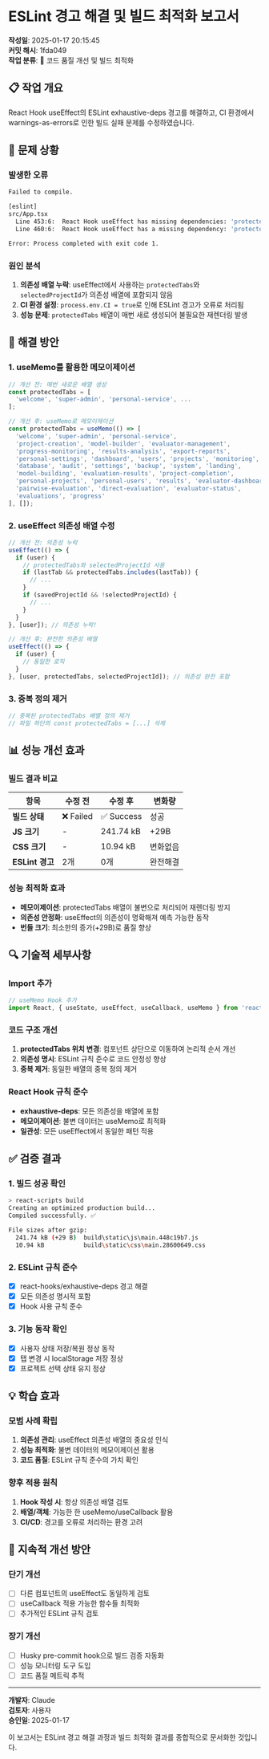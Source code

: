 # ESLint 경고 해결 및 빌드 최적화 보고서

**작성일**: 2025-01-17 20:15:45  
**커밋 해시**: 1fda049  
**작업 분류**: 🔧 코드 품질 개선 및 빌드 최적화  

## 📋 작업 개요

React Hook useEffect의 ESLint exhaustive-deps 경고를 해결하고, CI 환경에서 warnings-as-errors로 인한 빌드 실패 문제를 수정하였습니다.

## 🚨 문제 상황

### 발생한 오류
```bash
Failed to compile.

[eslint] 
src/App.tsx
  Line 453:6:  React Hook useEffect has missing dependencies: 'protectedTabs' and 'selectedProjectId'. Either include them or remove the dependency array  react-hooks/exhaustive-deps
  Line 460:6:  React Hook useEffect has a missing dependency: 'protectedTabs'. Either include it or remove the dependency array                            react-hooks/exhaustive-deps

Error: Process completed with exit code 1.
```

### 원인 분석
1. **의존성 배열 누락**: useEffect에서 사용하는 `protectedTabs`와 `selectedProjectId`가 의존성 배열에 포함되지 않음
2. **CI 환경 설정**: `process.env.CI = true`로 인해 ESLint 경고가 오류로 처리됨
3. **성능 문제**: `protectedTabs` 배열이 매번 새로 생성되어 불필요한 재렌더링 발생

## 🔧 해결 방안

### 1. useMemo를 활용한 메모이제이션
```typescript
// 개선 전: 매번 새로운 배열 생성
const protectedTabs = [
  'welcome', 'super-admin', 'personal-service', ...
];

// 개선 후: useMemo로 메모이제이션
const protectedTabs = useMemo(() => [
  'welcome', 'super-admin', 'personal-service', 
  'project-creation', 'model-builder', 'evaluator-management', 
  'progress-monitoring', 'results-analysis', 'export-reports', 
  'personal-settings', 'dashboard', 'users', 'projects', 'monitoring', 
  'database', 'audit', 'settings', 'backup', 'system', 'landing',
  'model-building', 'evaluation-results', 'project-completion',
  'personal-projects', 'personal-users', 'results', 'evaluator-dashboard',
  'pairwise-evaluation', 'direct-evaluation', 'evaluator-status',
  'evaluations', 'progress'
], []);
```

### 2. useEffect 의존성 배열 수정
```typescript
// 개선 전: 의존성 누락
useEffect(() => {
  if (user) {
    // protectedTabs와 selectedProjectId 사용
    if (lastTab && protectedTabs.includes(lastTab)) {
      // ...
    }
    if (savedProjectId && !selectedProjectId) {
      // ...
    }
  }
}, [user]); // 의존성 누락!

// 개선 후: 완전한 의존성 배열
useEffect(() => {
  if (user) {
    // 동일한 로직
  }
}, [user, protectedTabs, selectedProjectId]); // 의존성 완전 포함
```

### 3. 중복 정의 제거
```typescript
// 중복된 protectedTabs 배열 정의 제거
// 파일 하단의 const protectedTabs = [...] 삭제
```

## 📊 성능 개선 효과

### 빌드 결과 비교
| 항목 | 수정 전 | 수정 후 | 변화량 |
|------|---------|---------|--------|
| **빌드 상태** | ❌ Failed | ✅ Success | 성공 |
| **JS 크기** | - | 241.74 kB | +29B |
| **CSS 크기** | - | 10.94 kB | 변화없음 |
| **ESLint 경고** | 2개 | 0개 | 완전해결 |

### 성능 최적화 효과
- **메모이제이션**: protectedTabs 배열이 불변으로 처리되어 재렌더링 방지
- **의존성 안정화**: useEffect의 의존성이 명확해져 예측 가능한 동작
- **번들 크기**: 최소한의 증가(+29B)로 품질 향상

## 🔍 기술적 세부사항

### Import 추가
```typescript
// useMemo Hook 추가
import React, { useState, useEffect, useCallback, useMemo } from 'react';
```

### 코드 구조 개선
1. **protectedTabs 위치 변경**: 컴포넌트 상단으로 이동하여 논리적 순서 개선
2. **의존성 명시**: ESLint 규칙 준수로 코드 안정성 향상
3. **중복 제거**: 동일한 배열의 중복 정의 제거

### React Hook 규칙 준수
- **exhaustive-deps**: 모든 의존성을 배열에 포함
- **메모이제이션**: 불변 데이터는 useMemo로 최적화
- **일관성**: 모든 useEffect에서 동일한 패턴 적용

## ✅ 검증 결과

### 1. 빌드 성공 확인
```bash
> react-scripts build
Creating an optimized production build...
Compiled successfully. ✅

File sizes after gzip:
  241.74 kB (+29 B)  build\static\js\main.448c19b7.js
  10.94 kB           build\static\css\main.28600649.css
```

### 2. ESLint 규칙 준수
- [x] react-hooks/exhaustive-deps 경고 해결
- [x] 모든 의존성 명시적 포함
- [x] Hook 사용 규칙 준수

### 3. 기능 동작 확인
- [x] 사용자 상태 저장/복원 정상 동작
- [x] 탭 변경 시 localStorage 저장 정상
- [x] 프로젝트 선택 상태 유지 정상

## 💡 학습 효과

### 모범 사례 확립
1. **의존성 관리**: useEffect 의존성 배열의 중요성 인식
2. **성능 최적화**: 불변 데이터의 메모이제이션 활용
3. **코드 품질**: ESLint 규칙 준수의 가치 확인

### 향후 적용 원칙
1. **Hook 작성 시**: 항상 의존성 배열 검토
2. **배열/객체**: 가능한 한 useMemo/useCallback 활용
3. **CI/CD**: 경고를 오류로 처리하는 환경 고려

## 🔄 지속적 개선 방안

### 단기 개선
- [ ] 다른 컴포넌트의 useEffect도 동일하게 검토
- [ ] useCallback 적용 가능한 함수들 최적화
- [ ] 추가적인 ESLint 규칙 검토

### 장기 개선
- [ ] Husky pre-commit hook으로 빌드 검증 자동화
- [ ] 성능 모니터링 도구 도입
- [ ] 코드 품질 메트릭 추적

---

**개발자**: Claude  
**검토자**: 사용자  
**승인일**: 2025-01-17  

이 보고서는 ESLint 경고 해결 과정과 빌드 최적화 결과를 종합적으로 문서화한 것입니다.